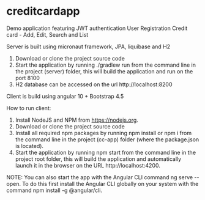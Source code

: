# creditcardapp

Demo application featuring
JWT authentication
User Registration
Credit card - Add, Edit, Search and List

Server is built using micronaut framework, JPA, liquibase and H2
1. Download or clone the project source code
2. Start the application by running ./gradlew run from the command line in the project (server) folder, this will build the application and run on the port 8100
3. H2 database can be accessed on the url http://localhost:8200


Client is build using angular 10 + Bootstrap 4.5

How to run client:

1. Install NodeJS and NPM from https://nodejs.org.
2. Download or clone the project source code
3. Install all required npm packages by running npm install or npm i from the command line in the project (cc-app) folder (where the package.json is located).
4. Start the application by running npm start from the command line in the project root folder, this will build the application and automatically launch it in the browser on the URL http://localhost:4200.

NOTE: You can also start the app with the Angular CLI command ng serve --open. To do this first install the Angular CLI globally on your system with the command npm install -g @angular/cli.
